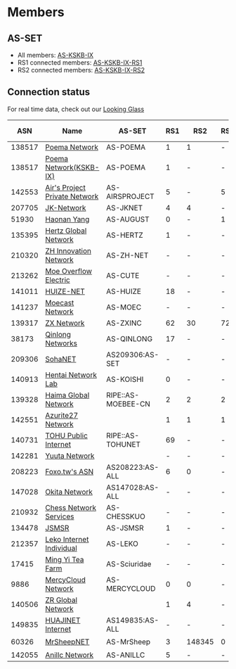 # Members

## AS-SET
* All members: [AS-KSKB-IX](https://apps.db.ripe.net/db-web-ui/lookup?source=RIPE&type=as-set&key=AS-KSKB-IX)
* RS1 connected members: [AS-KSKB-IX-RS1](https://apps.db.ripe.net/db-web-ui/lookup?source=RIPE&type=as-set&key=AS-KSKB-IX-RS1)
* RS2 connected members: [AS-KSKB-IX-RS2](https://apps.db.ripe.net/db-web-ui/lookup?source=RIPE&type=as-set&key=AS-KSKB-IX-RS2)

## Connection status

For real time data, check out our [Looking Glass](https://ixlg.kskb.eu.org/)

| ASN | Name | AS-SET | RS1 | RS2 | RS3 | IPT service |
|-----|-----|-----|-----|-----|-----|-----|
| 138517 | [Poema Network](https://bgp.tools/as/138517) | AS-POEMA | 1 | 1 | - |  |
| 138517 | [Poema Network(KSKB-IX)](https://bgp.tools/as/138517) | AS-POEMA | 1 | - | - |  |
| 142553 | [Air's Project Private Network](https://bgp.tools/as/142553) | AS-AIRSPROJECT | 5 | - | 5 |  |
| 207705 | [JK-Network](https://bgp.tools/as/207705) | AS-JKNET | 4 | 4 | - |  |
| 51930 | [Haonan Yang](https://bgp.tools/as/51930) | AS-AUGUST | 0 | - | 1 |  |
| 135395 | [Hertz Global Network](https://bgp.tools/as/135395) | AS-HERTZ | 1 | - | - |  |
| 210320 | [ZH Innovation Network](https://bgp.tools/as/210320) | AS-ZH-NET | - | - | - |  |
| 213262 | [Moe Overflow Electric](https://bgp.tools/as/213262) | AS-CUTE | - | - | - |  |
| 141011 | [HUIZE-NET](https://bgp.tools/as/141011) | AS-HUIZE | 18 | - | - |  |
| 141237 | [Moecast Network](https://bgp.tools/as/141237) | AS-MOEC | - | - | - |  |
| 139317 | [ZX Network](https://bgp.tools/as/139317) | AS-ZXINC | 62 | 30 | 72 |  |
| 38173 | [Qinlong Networks](https://bgp.tools/as/38173) | AS-QINLONG | 17 | - | - |  |
| 209306 | [SohaNET](https://bgp.tools/as/209306) | AS209306:AS-SET | - | - | - |  |
| 140913 | [Hentai Network Lab](https://bgp.tools/as/140913) | AS-KOISHI | 0 | - | - |  |
| 139328 | [Haima Global Network](https://bgp.tools/as/139328) | RIPE::AS-MOEBEE-CN | 2 | 2 | 2 |  |
| 142551 | [Azurite27 Network](https://bgp.tools/as/142551) |  | 1 | 1 | 1 |  |
| 140731 | [TOHU Public Internet](https://bgp.tools/as/140731) | RIPE::AS-TOHUNET | 69 | - | - |  |
| 142281 | [Yuuta Network](https://bgp.tools/as/142281) |  | - | - | - |  |
| 208223 | [Foxo.tw's ASN](https://bgp.tools/as/208223) | AS208223:AS-ALL | 6 | 0 | - |  |
| 147028 | [Okita Network](https://bgp.tools/as/147028) | AS147028:AS-ALL | - | - | - |  |
| 210932 | [Chess Network Services](https://bgp.tools/as/210932) | AS-CHESSKUO | - | - | - |  |
| 134478 | [JSMSR](https://bgp.tools/as/134478) | AS-JSMSR | 1 | - | - |  |
| 212357 | [Leko Internet Individual](https://bgp.tools/as/212357) | AS-LEKO | - | - | - |  |
| 17415 | [Ming Yi Tea Farm](https://bgp.tools/as/17415) | AS-Sciuridae | - | - | - |  |
| 9886 | [MercyCloud Network](https://bgp.tools/as/9886) | AS-MERCYCLOUD | 0 | 0 | - |  |
| 140506 | [ZR Global Network](https://bgp.tools/as/140506) |  | 1 | 4 | - |  |
| 149835 | [HUAJINET Internet](https://bgp.tools/as/149835) | AS149835:AS-ALL | - | - | - |  |
| 60326 | [MrSheepNET](https://bgp.tools/as/60326) | AS-MrSheep | 3 | 148345 | 0 | ✔️ |
| 142055 | [Anillc Network](https://bgp.tools/as/142055) | AS-ANILLC | 5 | - | - |  |
